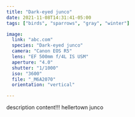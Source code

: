 ```yaml
---
title: "Dark-eyed junco"
date: 2021-11-08T14:31:41-05:00
tags: ["birds", "sparrows", "gray", "winter"]

image:
  link: "abc.com"
  species: "Dark-eyed junco"
  camera: "Canon EOS R5"
  lens: "EF 500mm f/4L IS USM"
  aperture: "4.0"
  shutter: "1/1000"
  iso: "3600"
  file: "_M6A2070"
  orientation: "vertical"

---
```


description content!!!
hellertown junco